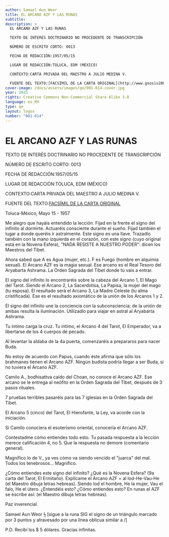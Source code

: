 ```yaml
---
author: Samael Aun Weor
title: EL ARCANO AZF Y LAS RUNAS
subtitle:
description: >
  EL ARCANO AZF Y LAS RUNAS

  TEXTO DE INTERÉS DOCTRINARIO NO PROCEDENTE DE TRANSCRIPCIÓN

  NÚMERO DE ESCRITO CORTO: 0013

  FECHA DE REDACCIÓN:1957/05/15

  LUGAR DE REDACCIÓN:TOLUCA, EDM (MÉXICO)

  CONTEXTO:CARTA PRIVADA DEL MAESTRO A JULIO MEDINA V.

  FUENTE DEL TEXTO:[FACSÍMIL DE LA CARTA ORIGINAL](http://www.gnosis2002.com/documentos_QE/1955-11-XX-E_ARCANO_22.pdf.pdf)
cover-image: /docs/assets/images/qe/001-014-cover.jpg
year: 2025
rights: Creative Commons Non-Commercial Share Alike 3.0
language: es_MX
type: qe
layout: logos
number: "001-014"
---
```

# EL ARCANO AZF Y LAS RUNAS

TEXTO DE INTERÉS DOCTRINARIO NO PROCEDENTE DE TRANSCRIPCIÓN

NÚMERO DE ESCRITO CORTO: 0013

FECHA DE REDACCIÓN:1957/05/15

LUGAR DE REDACCIÓN:TOLUCA, EDM (MÉXICO)

CONTEXTO:CARTA PRIVADA DEL MAESTRO A JULIO MEDINA V.

FUENTE DEL TEXTO:[FACSÍMIL DE LA CARTA ORIGINAL](http://www.gnosis2002.com/documentos_QE/1955-11-XX-E_ARCANO_22.pdf.pdf)

Toluca-México, Mayo 15 - 1957

Me alegro que hayáis entendido la lección. Fijad en la frente el signo del infinito al dormirte. Actuaréis consciente durante el sueño. Fijad también el lugar a donde queréis ir astralmente. Este signo es una llave. Trazadlo también con la mano izquierda en el corazón, con este signo (cuyo original está en la Novena Esfera), "NADA RESISTE A NUESTRO PODER": dicen los Maestros del Tíbet.

Ahora sabed que A es Agua (mujer, etc.). F es Fuego (hombre en alquimia sexual). El Arcano AZF es la magia sexual. Ese arcano es el Real Tesoro del Aryabarta Ashrama. La Orden Sagrada del Tíbet donde tú vais a entrar.

El signo del infinito lo encontraréis sobre la cabeza del Arcano 1, El Mago del Tarot. Siendo el Arcano 2, La Sacerdotisa, La Papisa, la mujer del mago (tu esposa). El resultado será el Arcano 3, La Madre Celeste (tu alma cristificada). Ese es el resultado axiomático de la unión de los Arcanos 1 y 2.

El signo del infinito une la conciencia con la subconsciencia; de la unión de ambas resulta la iluminación. Utilizadlo para viajar en astral al Aryabarta Ashrama.

Tu íntimo carga la cruz. Tu íntimo, el Arcano 4 del Tarot, El Emperador, va a libertarse de los 4 cuerpos de pecado.

Al levantar la aldaba de la 4a puerta, comenzaréis a prepararos para nacer Buda.

No estoy de acuerdo con Papus, cuando éste afirma que sólo los brahmanes tienen el Arcano AZF. Ningún budista podría llegar a ser Buda, si no tuviera el Arcano AZF.

Camilo A., bodhisattva caído del Choan, no conoce el Arcano AZF. Ese arcano se le entrega al neófito en la Orden Sagrada del Tíbet, después de 3 pasos rituales.

7 pruebas terribles pasaréis para las 7 iglesias en la Orden Sagrada del Tíbet.

El Arcano 5 (cinco) del Tarot, El Hierofante, la Ley, va acorde con la iniciación.

Si Camilo conociera el esoterismo oriental, conocería el Arcano AZF.

Contestadme cómo entiendes todo esto. Tu pasada respuesta a la lección merece calificación 4, no 5. Que la respuesta no demore (comentario general).

Magnífico lo de V., ya ves cómo va siendo vencido el "juarca" del mal. Todos los tenebrosos... Magnífico.

¿Cómo entiendes este signo del infinito? ¿Qué es la Novena Esfera? (9a carta del Tarot, El Ermitaño). Explícame el Arcano AZF = al Iod-He-Vau-He (el Maestro dibuja letras hebreas). Siendo Iod el hombre, He la mujer, Vau el falo, He el útero. ¿Entendéis esto? ¿Cómo entiendes esto? En runas el AZF se escribe así: (el Maestro dibuja letras hebreas).

Paz inverencial.

Samael Aun Weor ϟ [sigue a la runa SIG el signo de un triángulo marcado por 3 puntos y atravesado por una línea oblicua similar a /]

P.D. Recibí los $ 5 dólares. Gracias infinitas.

